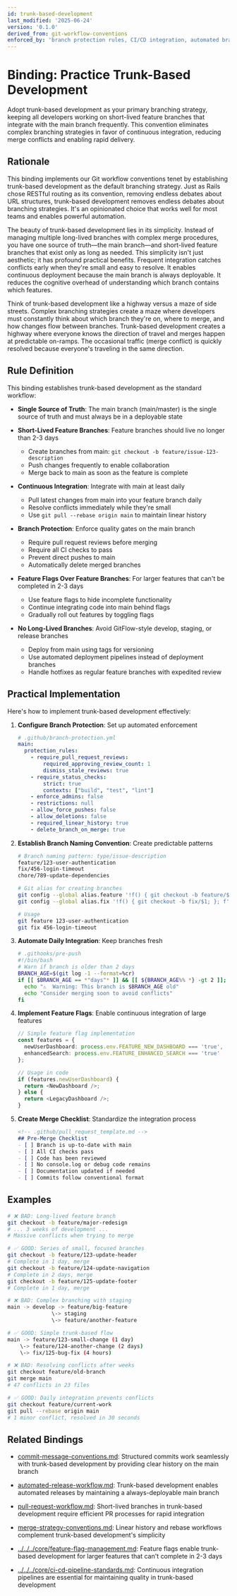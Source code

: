 ```yaml
---
id: trunk-based-development
last_modified: '2025-06-24'
version: '0.1.0'
derived_from: git-workflow-conventions
enforced_by: 'branch protection rules, CI/CD integration, automated branch cleanup'
---
```

# Binding: Practice Trunk-Based Development

Adopt trunk-based development as your primary branching strategy, keeping all developers working on short-lived feature branches that integrate with the main branch frequently. This convention eliminates complex branching strategies in favor of continuous integration, reducing merge conflicts and enabling rapid delivery.

## Rationale

This binding implements our Git workflow conventions tenet by establishing trunk-based development as the default branching strategy. Just as Rails chose RESTful routing as its convention, removing endless debates about URL structures, trunk-based development removes endless debates about branching strategies. It's an opinionated choice that works well for most teams and enables powerful automation.

The beauty of trunk-based development lies in its simplicity. Instead of managing multiple long-lived branches with complex merge procedures, you have one source of truth—the main branch—and short-lived feature branches that exist only as long as needed. This simplicity isn't just aesthetic; it has profound practical benefits. Frequent integration catches conflicts early when they're small and easy to resolve. It enables continuous deployment because the main branch is always deployable. It reduces the cognitive overhead of understanding which branch contains which features.

Think of trunk-based development like a highway versus a maze of side streets. Complex branching strategies create a maze where developers must constantly think about which branch they're on, where to merge, and how changes flow between branches. Trunk-based development creates a highway where everyone knows the direction of travel and merges happen at predictable on-ramps. The occasional traffic (merge conflict) is quickly resolved because everyone's traveling in the same direction.

## Rule Definition

This binding establishes trunk-based development as the standard workflow:

- **Single Source of Truth**: The main branch (main/master) is the single source of truth and must always be in a deployable state

- **Short-Lived Feature Branches**: Feature branches should live no longer than 2-3 days
  - Create branches from main: `git checkout -b feature/issue-123-description`
  - Push changes frequently to enable collaboration
  - Merge back to main as soon as the feature is complete

- **Continuous Integration**: Integrate with main at least daily
  - Pull latest changes from main into your feature branch daily
  - Resolve conflicts immediately while they're small
  - Use `git pull --rebase origin main` to maintain linear history

- **Branch Protection**: Enforce quality gates on the main branch
  - Require pull request reviews before merging
  - Require all CI checks to pass
  - Prevent direct pushes to main
  - Automatically delete merged branches

- **Feature Flags Over Feature Branches**: For larger features that can't be completed in 2-3 days
  - Use feature flags to hide incomplete functionality
  - Continue integrating code into main behind flags
  - Gradually roll out features by toggling flags

- **No Long-Lived Branches**: Avoid GitFlow-style develop, staging, or release branches
  - Deploy from main using tags for versioning
  - Use automated deployment pipelines instead of deployment branches
  - Handle hotfixes as regular feature branches with expedited review

## Practical Implementation

Here's how to implement trunk-based development effectively:

1. **Configure Branch Protection**: Set up automated enforcement

   ```yaml
   # .github/branch-protection.yml
   main:
     protection_rules:
       - require_pull_request_reviews:
           required_approving_review_count: 1
           dismiss_stale_reviews: true
       - require_status_checks:
           strict: true
           contexts: ["build", "test", "lint"]
       - enforce_admins: false
       - restrictions: null
       - allow_force_pushes: false
       - allow_deletions: false
       - required_linear_history: true
       - delete_branch_on_merge: true
   ```

2. **Establish Branch Naming Convention**: Create predictable patterns

   ```bash
   # Branch naming pattern: type/issue-description
   feature/123-user-authentication
   fix/456-login-timeout
   chore/789-update-dependencies

   # Git alias for creating branches
   git config --global alias.feature '!f() { git checkout -b feature/$1; }; f'
   git config --global alias.fix '!f() { git checkout -b fix/$1; }; f'

   # Usage
   git feature 123-user-authentication
   git fix 456-login-timeout
   ```

3. **Automate Daily Integration**: Keep branches fresh

   ```bash
   # .githooks/pre-push
   #!/bin/bash
   # Warn if branch is older than 2 days
   BRANCH_AGE=$(git log -1 --format=%cr)
   if [[ $BRANCH_AGE == *"days"* ]] && [[ ${BRANCH_AGE%% *} -gt 2 ]]; then
     echo "⚠️  Warning: This branch is $BRANCH_AGE old"
     echo "Consider merging soon to avoid conflicts"
   fi
   ```

4. **Implement Feature Flags**: Enable continuous integration of large features

   ```typescript
   // Simple feature flag implementation
   const features = {
     newUserDashboard: process.env.FEATURE_NEW_DASHBOARD === 'true',
     enhancedSearch: process.env.FEATURE_ENHANCED_SEARCH === 'true'
   };

   // Usage in code
   if (features.newUserDashboard) {
     return <NewDashboard />;
   } else {
     return <LegacyDashboard />;
   }
   ```

5. **Create Merge Checklist**: Standardize the integration process

   ```markdown
   <!-- .github/pull_request_template.md -->
   ## Pre-Merge Checklist
   - [ ] Branch is up-to-date with main
   - [ ] All CI checks pass
   - [ ] Code has been reviewed
   - [ ] No console.log or debug code remains
   - [ ] Documentation updated if needed
   - [ ] Commits follow conventional format
   ```

## Examples

```bash
# ❌ BAD: Long-lived feature branch
git checkout -b feature/major-redesign
# ... 3 weeks of development ...
# Massive conflicts when trying to merge

# ✅ GOOD: Series of small, focused branches
git checkout -b feature/123-update-header
# Complete in 1 day, merge
git checkout -b feature/124-update-navigation
# Complete in 2 days, merge
git checkout -b feature/125-update-footer
# Complete in 1 day, merge
```

```bash
# ❌ BAD: Complex branching with staging
main -> develop -> feature/big-feature
              \-> staging
              \-> feature/another-feature

# ✅ GOOD: Simple trunk-based flow
main -> feature/123-small-change (1 day)
    \-> feature/124-another-change (2 days)
    \-> fix/125-bug-fix (4 hours)
```

```bash
# ❌ BAD: Resolving conflicts after weeks
git checkout feature/old-branch
git merge main
# 47 conflicts in 23 files

# ✅ GOOD: Daily integration prevents conflicts
git checkout feature/current-work
git pull --rebase origin main
# 1 minor conflict, resolved in 30 seconds
```

## Related Bindings

- [commit-message-conventions.md](commit-message-conventions.md): Structured commits work seamlessly with trunk-based development by providing clear history on the main branch

- [automated-release-workflow.md](automated-release-workflow.md): Trunk-based development enables automated releases by maintaining a always-deployable main branch

- [pull-request-workflow.md](pull-request-workflow.md): Short-lived branches in trunk-based development require efficient PR processes for rapid integration

- [merge-strategy-conventions.md](merge-strategy-conventions.md): Linear history and rebase workflows complement trunk-based development's simplicity

- [../../../core/feature-flag-management.md](../../../core/feature-flag-management.md): Feature flags enable trunk-based development for larger features that can't complete in 2-3 days

- [../../../core/ci-cd-pipeline-standards.md](../../../core/ci-cd-pipeline-standards.md): Continuous integration pipelines are essential for maintaining quality in trunk-based development
